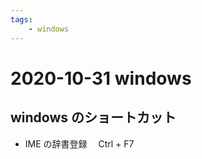 ```yaml
---
tags:
    - windows
---
```


# 2020-10-31 windows

## windows のショートカット

- IME の辞書登録　 Ctrl + F7
